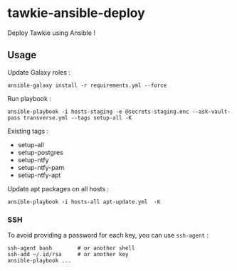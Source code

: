 # tawkie-ansible-deploy
Deploy Tawkie using Ansible !

## Usage

Update Galaxy roles :

```
ansible-galaxy install -r requirements.yml --force
```

Run playbook :

```
ansible-playbook -i hosts-staging -e @secrets-staging.enc --ask-vault-pass transverse.yml --tags setup-all -K
```

Existing tags :
- setup-all
- setup-postgres
- setup-ntfy
- setup-ntfy-pam
- setup-ntfy-apt

Update apt packages on all hosts :

```
ansible-playbook -i hosts-all apt-update.yml  -K
```

### SSH

To avoid providing a password for each key, you can use `ssh-agent` :

```
ssh-agent bash        # or another shell
ssh-add ~/.id/rsa     # or another key
ansible-playbook ...
```
